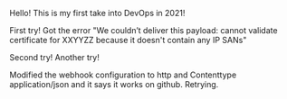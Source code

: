 Hello! This is my first take into DevOps in 2021!

First try!
Got the error "We couldn’t deliver this payload: cannot validate certificate for XXYYZZ because it doesn't contain any IP SANs"

Second try!
Another try!

Modified the webhook configuration to http and Contenttype  application/json and it says it works on github. Retrying. 
